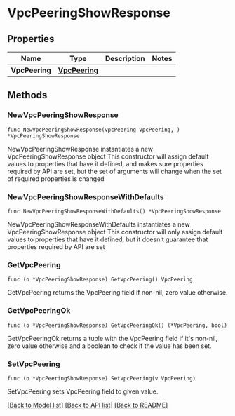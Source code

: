 # VpcPeeringShowResponse

## Properties

Name | Type | Description | Notes
------------ | ------------- | ------------- | -------------
**VpcPeering** | [**VpcPeering**](VpcPeering.md) |  | 

## Methods

### NewVpcPeeringShowResponse

`func NewVpcPeeringShowResponse(vpcPeering VpcPeering, ) *VpcPeeringShowResponse`

NewVpcPeeringShowResponse instantiates a new VpcPeeringShowResponse object
This constructor will assign default values to properties that have it defined,
and makes sure properties required by API are set, but the set of arguments
will change when the set of required properties is changed

### NewVpcPeeringShowResponseWithDefaults

`func NewVpcPeeringShowResponseWithDefaults() *VpcPeeringShowResponse`

NewVpcPeeringShowResponseWithDefaults instantiates a new VpcPeeringShowResponse object
This constructor will only assign default values to properties that have it defined,
but it doesn't guarantee that properties required by API are set

### GetVpcPeering

`func (o *VpcPeeringShowResponse) GetVpcPeering() VpcPeering`

GetVpcPeering returns the VpcPeering field if non-nil, zero value otherwise.

### GetVpcPeeringOk

`func (o *VpcPeeringShowResponse) GetVpcPeeringOk() (*VpcPeering, bool)`

GetVpcPeeringOk returns a tuple with the VpcPeering field if it's non-nil, zero value otherwise
and a boolean to check if the value has been set.

### SetVpcPeering

`func (o *VpcPeeringShowResponse) SetVpcPeering(v VpcPeering)`

SetVpcPeering sets VpcPeering field to given value.



[[Back to Model list]](../README.md#documentation-for-models) [[Back to API list]](../README.md#documentation-for-api-endpoints) [[Back to README]](../README.md)


